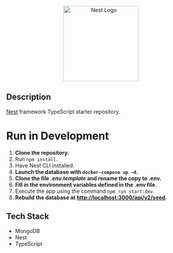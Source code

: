 <p align="center">
  <a href="http://nestjs.com/" target="blank"><img src="https://nestjs.com/img/logo-small.svg" width="200" alt="Nest Logo" /></a>
</p>

## Description

[Nest](https://github.com/nestjs/nest) framework TypeScript starter repository.

# Run in Development
1. **Clone the repository.**
2. Run `npm install`.
3. Have Nest CLI installed.
4. **Launch the database with `docker-compose up -d`.**
5. **Clone the file _.env.template_ and rename the copy to __.env__.**
6. **Fill in the environment variables defined in the __.env__ file.**
7. Execute the app using the command `npm run start:dev`.
8. **Rebuild the database at [http://localhost:3000/api/v2/seed](http://localhost:3000/api/v2/seed).**

## Tech Stack
* MongoDB
* Nest
* TypeScript

